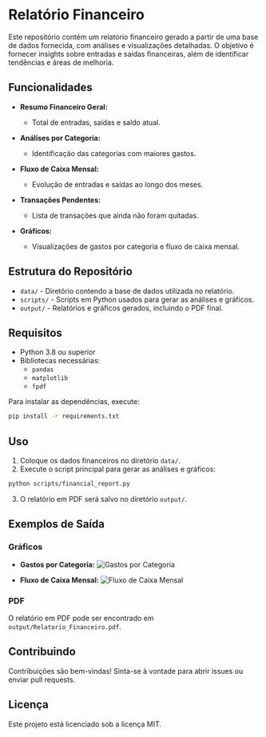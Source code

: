 # Relatório Financeiro

Este repositório contém um relatório financeiro gerado a partir de uma base de dados fornecida, com análises e visualizações detalhadas. O objetivo é fornecer insights sobre entradas e saídas financeiras, além de identificar tendências e áreas de melhoria.

## Funcionalidades

- **Resumo Financeiro Geral:**
  - Total de entradas, saídas e saldo atual.
  
- **Análises por Categoria:**
  - Identificação das categorias com maiores gastos.

- **Fluxo de Caixa Mensal:**
  - Evolução de entradas e saídas ao longo dos meses.

- **Transações Pendentes:**
  - Lista de transações que ainda não foram quitadas.

- **Gráficos:**
  - Visualizações de gastos por categoria e fluxo de caixa mensal.

## Estrutura do Repositório

- `data/` - Diretório contendo a base de dados utilizada no relatório.
- `scripts/` - Scripts em Python usados para gerar as análises e gráficos.
- `output/` - Relatórios e gráficos gerados, incluindo o PDF final.

## Requisitos

- Python 3.8 ou superior
- Bibliotecas necessárias:
  - `pandas`
  - `matplotlib`
  - `fpdf`

Para instalar as dependências, execute:
```bash
pip install -r requirements.txt
```

## Uso

1. Coloque os dados financeiros no diretório `data/`.
2. Execute o script principal para gerar as análises e gráficos:
```bash
python scripts/financial_report.py
```
3. O relatório em PDF será salvo no diretório `output/`.

## Exemplos de Saída

### Gráficos

- **Gastos por Categoria:**
![Gastos por Categoria](output/gastos_por_categoria.png)

- **Fluxo de Caixa Mensal:**
![Fluxo de Caixa Mensal](output/fluxo_de_caixa_mensal.png)

### PDF

O relatório em PDF pode ser encontrado em `output/Relatorio_Financeiro.pdf`.

## Contribuindo

Contribuições são bem-vindas! Sinta-se à vontade para abrir issues ou enviar pull requests.

## Licença

Este projeto está licenciado sob a licença MIT.
